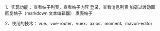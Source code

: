 1、实现功能：
	查看帖子列表，查看帖子内容
	登录，查看消息列表
	加载过渡动画
	回复帖子（markdown 文本编辑器）
	发表帖子


2、使用的技术：
	vue、vue-router、vuex、axios、moment、mavon-editor

